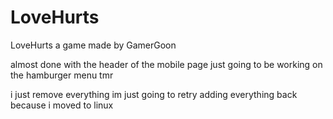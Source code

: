 # LoveHurts

LoveHurts a game made by GamerGoon

almost done with the header of the mobile page just going to be working on the hamburger menu tmr


i just remove everything im just going to retry adding everything back because i moved to linux